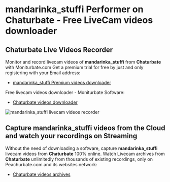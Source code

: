 # mandarinka_stuffi Performer on Chaturbate - Free LiveCam videos downloader

## Chaturbate Live Videos Recorder

Monitor and record livecam videos of **mandarinka_stuffi** from **Chaturbate** with Moniturbate.com
Get a premium trial for free by just and only registering with your Email address:
* [mandarinka_stuffi Premium videos downloader](https://moniturbate.com/request-demo-licence-key.html)

Free livecam videos downloader - Moniturbate Software:
* [Chaturbate videos downloader](https://moniturbate.com/moniturbate-download-software.html)

![mandarinka_stuffi livecam videos recorder](https://peachurnet.com/templates/moniturbate-software.png)


## Capture mandarinka_stuffi videos from the Cloud and watch your recordings on Streaming

Without the need of downloading a software, capture **mandarinka_stuffi** livecam videos from **Chaturbate** 100% online.
Watch Livecam archives from **Chaturbate** unlimitedly from thousands of existing recordings, only on Peachurbate.com and its websites network:
* [Chaturbate videos archives](https://peachurnet.com/)